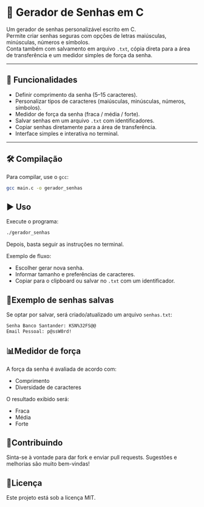 # 🔐 Gerador de Senhas em C

Um gerador de senhas personalizável escrito em C.  
Permite criar senhas seguras com opções de letras maiúsculas, minúsculas, números e símbolos.  
Conta também com salvamento em arquivo `.txt`, cópia direta para a área de transferência e um medidor simples de força da senha.

---

## 🚀 Funcionalidades
- Definir comprimento da senha (5–15 caracteres).
- Personalizar tipos de caracteres (maiúsculas, minúsculas, números, símbolos).
- Medidor de força da senha (fraca / média / forte).
- Salvar senhas em um arquivo `.txt` com identificadores.
- Copiar senhas diretamente para a área de transferência.
- Interface simples e interativa no terminal.

---

## 🛠️ Compilação

Para compilar, use o `gcc`:

```bash
gcc main.c -o gerador_senhas
```
## ▶️ Uso

Execute o programa:

```bash
./gerador_senhas
```
Depois, basta seguir as instruções no terminal.

Exemplo de fluxo:
- Escolher gerar nova senha.
- Informar tamanho e preferências de caracteres.
- Copiar para o clipboard ou salvar no `.txt` com um identificador.

## 📂Exemplo de senhas salvas

Se optar por salvar, será criado/atualizado um arquivo `senhas.txt`:

```bash
Senha Banco Santander: KSN%32FS@@
Email Pessoal: p@ssW0rd!
```

## 📊Medidor de força

A força da senha é avaliada de acordo com:
- Comprimento
- Diversidade de caracteres

O resultado exibido será:
- Fraca
- Média
- Forte

## 🤝Contribuindo

Sinta-se à vontade para dar fork e enviar pull requests.
Sugestões e melhorias são muito bem-vindas!

## 📜Licença

Este projeto está sob a licença MIT.
  


  

